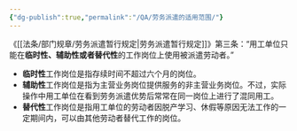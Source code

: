 ```yaml
---
{"dg-publish":true,"permalink":"/QA/劳务派遣的适用范围/"}
---
```



 《[[法条/部门规章/劳务派遣暂行规定\|劳务派遣暂行规定]]》第三条：“用工单位只能在**临时性、辅助性或者替代性**的工作岗位上使用被派遣劳动者。”

- **临时性**工作岗位是指存续时间不超过六个月的岗位。
- **辅助性**工作岗位是指为主营业务岗位提供服务的非主营业务岗位。不过，实际操作中用工单位在看到劳务派遣优势后常常在同一岗位上进行了混同用工。
- **替代性**工作岗位是指用工单位的劳动者因脱产学习、休假等原因无法工作的一定期间内，可以由其他劳动者替代工作的岗位。